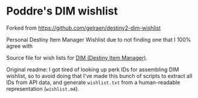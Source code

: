 # Poddre's DIM wishlist
Forked from https://github.com/gelraen/destiny2-dim-wishlist

Personal Destiny Item Manager Wishlist due to not finding one that I 100% agree with

Source file for wish lists for [DIM (Destiny Item Manager)](https://github.com/DestinyItemManager).

Original readme:
I got tired of looking up perk IDs for assembling DIM wishlist, so to avoid
doing that I've made this bunch of scripts to extract all IDs from API data,
and generate `wishlist.txt` from a human-readable representation (`wishlist.m4`).
